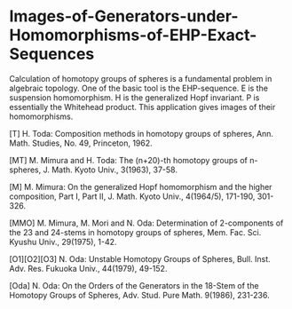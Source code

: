 # Images-of-Generators-under-Homomorphisms-of-EHP-Exact-Sequences

Calculation of homotopy groups of spheres is a fundamental problem in algebraic topology.
One of the basic tool is the EHP-sequence.
E is the suspension homomorphism.
H is the generalized Hopf invariant.
P is essentially the Whitehead product.
This application gives images of their homomorphisms.

[T] H. Toda: Composition methods in homotopy groups of spheres, Ann. Math.  Studies, No. 49, Princeton, 1962.

[MT] M. Mimura and H. Toda: The (n+20)-th homotopy groups of n-spheres, J. Math. Kyoto Univ., 3(1963), 37-58.

[M] M. Mimura: On the generalized Hopf homomorphism and the higher composition, Part I, Part II, J. Math. Kyoto Univ., 4(1964/5), 171-190, 301-326.

[MMO]  M. Mimura, M. Mori and N. Oda: Determination of 2-components of the 23 and 24-stems in homotopy groups of spheres, Mem. Fac. Sci. Kyushu Univ., 29(1975), 1-42.

[O1][O2][O3] N. Oda: Unstable Homotopy Groups of Spheres, Bull. Inst. Adv. Res. Fukuoka Univ., 44(1979), 49-152.

[Oda] N. Oda: On the Orders of the Generators in the 18-Stem of the Homotopy Groups of Spheres, Adv. Stud. Pure Math. 9(1986), 231-236.
